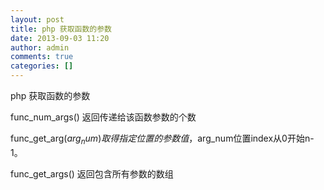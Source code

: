```yaml
---
layout: post
title: php 获取函数的参数  
date: 2013-09-03 11:20
author: admin
comments: true
categories: []
---
```

php 获取函数的参数  

func_num_args() 返回传递给该函数参数的个数 

func_get_arg($arg_num) 取得指定位置的参数值，$arg_num位置index从0开始n-1。 

func_get_args() 返回包含所有参数的数组 
